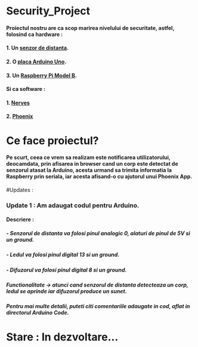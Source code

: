 # Security_Project

####		Proiectul nostru are ca scop marirea nivelului de securitate, astfel, folosind ca hardware : 
####		1. Un [senzor de distanta](https://www.robofun.ro/senzor_sharp_%20GP2Y0A21YK).
####		2. O [placa Arduino Uno](https://www.robofun.ro/arduino_uno_v3).
####		3. Un [Raspberry Pi Model B](https://www.robofun.ro/raspberry-pi-v3).
####		Si ca software :
####		1. [Nerves](http://nerves-project.org)
####		2. [Phoenix](http://phoenixframework.org)

# Ce face proiectul?

#### Pe scurt, ceea ce vrem sa realizam este notificarea utilizatorului, deocamdata, prin afisarea in browser cand un corp este detectat de senzorul atasat la Arduino, acesta urmand sa trimita informatia la Raspberry prin seriala, iar acesta afisand-o cu ajutorul unui Phoenix App.

#Updates :

### Update 1 : Am adaugat codul pentru Arduino.
#### Descriere : 
##### - Senzorul de distanta va folosi pinul analogic 0, alaturi de pinul de 5V si un ground.
##### - Ledul va folosi pinul digital 13 si un ground.
##### - Difuzorul va folosi pinul digital 8 si un ground.

##### Functionalitate -> atunci cand senzorul de distanta detecteaza un corp, ledul se aprinde iar difuzorul produce un sunet.
##### Pentru mai multe detalii, puteti citi comentariile adaugate in cod, aflat in directorul Arduino Code.


# Stare : In dezvoltare...
